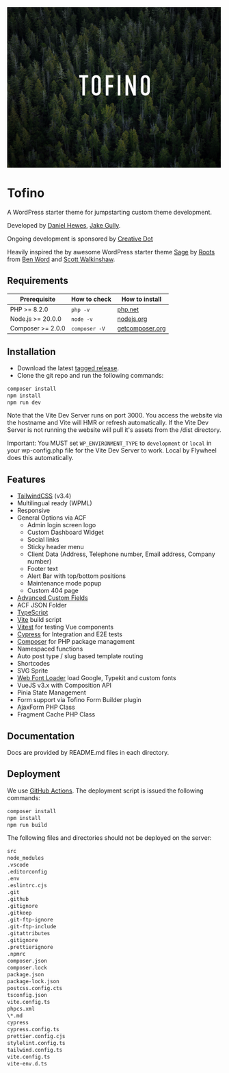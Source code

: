 <img src="https://raw.githubusercontent.com/creativedotdesign/tofino/master/screenshot.png" alt="Tofino" width="500">

# Tofino

A WordPress starter theme for jumpstarting custom theme development.

Developed by [Daniel Hewes](https://github.com/danimalweb), [Jake Gully](https://github.com/mrchimp).

Ongoing development is sponsored by [Creative Dot](https://creativdotdesign.com)

Heavily inspired the by awesome WordPress starter theme [Sage](https://github.com/roots/sage) by [Roots](https://github.com/roots) from [Ben Word](https://github.com/retlehs) and [Scott Walkinshaw](https://github.com/swalkinshaw).

## Requirements

| Prerequisite      | How to check  | How to install                                  |
| ----------------- | ------------- | ----------------------------------------------- |
| PHP >= 8.2.0      | `php -v`      | [php.net](http://php.net/manual/en/install.php) |
| Node.js >= 20.0.0 | `node -v`     | [nodejs.org](http://nodejs.org/)                |
| Composer >= 2.0.0 | `composer -V` | [getcomposer.org](http://getcomposer.org)       |

## Installation

- Download the latest [tagged release](https://github.com/creativedotdesign/tofino/releases).
- Clone the git repo and run the following commands:

```
composer install
npm install
npm run dev
```

Note that the Vite Dev Server runs on port 3000. You access the website via the hostname and Vite will HMR or refresh automatically. If the Vite Dev Server is not running the website will pull it's assets from the /dist directory.

Important: You MUST set `WP_ENVIRONMENT_TYPE` to `development` or `local` in your wp-config.php file for the Vite Dev Server to work. Local by Flywheel does this automatically.

## Features

- [TailwindCSS](http://tailwindcss.com/) (v3.4)
- Multilingual ready (WPML)
- Responsive
- General Options via ACF
  - Admin login screen logo
  - Custom Dashboard Widget
  - Social links
  - Sticky header menu
  - Client Data (Address, Telephone number, Email address, Company number)
  - Footer text
  - Alert Bar with top/bottom positions
  - Maintenance mode popup
  - Custom 404 page
- [Advanced Custom Fields](https://www.advancedcustomfields.com/resources/getting-started/)
- ACF JSON Folder
- [TypeScript](https://www.typescriptlang.org/)
- [Vite](https://vitejs.dev/guide/) build script
- [Vitest](https://vitest.dev/) for testing Vue components
- [Cypress](https://www.cypress.io/) for Integration and E2E tests
- [Composer](https://getcomposer.org/) for PHP package management
- Namespaced functions
- Auto post type / slug based template routing
- Shortcodes
- SVG Sprite
- [Web Font Loader](https://github.com/typekit/webfontloader) load Google, Typekit and custom fonts
- VueJS v3.x with Composition API
- Pinia State Management
- Form support via Tofino Form Builder plugin
- AjaxForm PHP Class
- Fragment Cache PHP Class

## Documentation

Docs are provided by README.md files in each directory.

## Deployment

We use [GitHub Actions](https://github.com/features/actions). The deployment script is issued the following commands:

```
composer install
npm install
npm run build
```

The following files and directories should not be deployed on the server:

```
src
node_modules
.vscode
.editorconfig
.env
.eslintrc.cjs
.git
.github
.gitignore
.gitkeep
.git-ftp-ignore
.git-ftp-include
.gitattributes
.gitignore
.prettierignore
.npmrc
composer.json
composer.lock
package.json
package-lock.json
postcss.config.cts
tsconfig.json
vite.config.ts
phpcs.xml
\*.md
cypress
cypress.config.ts
prettier.config.cjs
stylelint.config.ts
tailwind.config.ts
vite.config.ts
vite-env.d.ts
```
